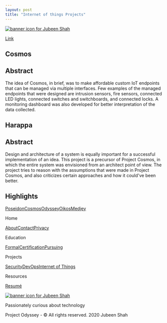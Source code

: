 ```yaml
---
layout: post
title: "Internet of things Projects"
---
```


[![banner icon for Jubeen Shah](https://project-odyssey.s3.us-east-2.amazonaws.com/d130db536435d20d7579fafb511ca245.svg)](../index.markdown)


[Link](../projects/iot/cosmos.markdown)

Cosmos
------

Abstract
--------

The idea of Cosmos, in brief, was to make affordable custom IoT endpoints that can be managed via multiple interfaces. Few examples of the managed endpoints that were designed are intrusion sensors, fire sensors, connected LED lights, connected switches and switchboards, and connected locks. A monitoring dashboard was also developed for better interpretation of the data collected.

[](../projects/iot/harappa.markdown)

Harappa
-------

Abstract
--------

Design and architecture of a system is equally important for a successful implementation of an idea. This project is a precursor of Project Cosmos, in which the entire system was envisioned from an architect point of view. The project tries to reason with the assumptions that were made in Project Cosmos, and also criticizes certain approaches and how it could've been better.

Highlights
----------

[Poseidon](../projects/devops/poseidon.markdown)[Cosmos](../projects/iot/cosmos.markdown)[Odyssey](../projects/devops/odyssey.markdown)[Oikos](../projects/security/oikos.markdown)[Medjey](../projects/security/medjay.markdown)

Home

[About](../index.markdown)[Contact](mailto:jnshah2@ncsu.edu)[Privacy](../privacy.markdown)

Education

[Formal](../education/formal.markdown)[Certification](../education/certifications.markdown)[Pursuing](../education/pursuing.markdown)

Projects

[Security](../projects/security.markdown)[DevOps](../projects/devops.markdown)[Internet of Things](../projects/iot.markdown)

Resources

[Resumé](https://project-odyssey.s3.us-east-2.amazonaws.com/Odyssey-Resources/Resume/JubeenShah-Resume.pdf)

[![banner icon for Jubeen Shah](https://project-odyssey.s3.us-east-2.amazonaws.com/d130db536435d20d7579fafb511ca245.svg)](../index.markdown)

Passionately curious about technology

Project Odyssey - © All rights reserved. 2020 Jubeen Shah
